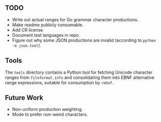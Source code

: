 TODO
----
 - Write out actual ranges for Go grammar character productions.
 - Make readme publicly consumable.
 - Add CR license.
 - Document test languages in repo.
 - Figure out why some JSON productions are invalid (according to
   `python -m json.tool`).

Tools
-----
The `tools` directory contains a Python tool for fetching Unicode
character ranges from `fileformat.info` and consolidating them into EBNF
alternative range expressions, suitable for consumption by `rebnf`.

Future Work
-----------
 - Non-uniform production weighting.
 - Mode to prefer non-weird characters.
